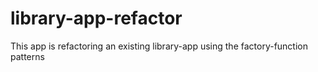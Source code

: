 # library-app-refactor
This app is refactoring an existing library-app using the factory-function patterns 
